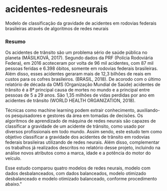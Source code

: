 # acidentes-redesneurais
Modelo de classificação da gravidade de acidentes em rodovias federais brasileiras através de algoritmos de redes neurais

### Resumo
Os acidentes de trânsito são um problema sério de saúde pública no planeta (MÁSILKOVÁ, 2017). Segundo dados da PRF (Polícia Rodoviária Federa), em 2016 acoteceram por volta de 96 mil acidentes, com 87 mil pessoas feridas e 6.398 óbitos, somente em rodovias federais brasileiras. Além disso, esses acidentes geraram mais de 12,3 bilhões de reais em custos para os cofres brasileiros. (BRASIL, 2018). De acorodo com o último relatório de década da OMS (Organização Mundial de Saúde) acidentes de trânsito é a 8ª principal causa de mortes no mundo e a principal entre pessoas de 5 a 29 anos. São 1,35 milhões de vidas perdidas por ano em acidentes de trânsito (WORLD HEALTH ORGANIZATION, 2018).

Técnicas como machine learning podem extrair conhecimento, auxiliando-os pesquisadores e gestores da área em tomadas de decisões. Os algoritmos de aprendizado de máquina de redes neurais são capazes de classificar a gravidade de um acidente de trânsito, como usado por diversos profissionais em todo mundo. Assim sendo, este estudo tem como objetivo classificar a gravidade dos acidentes de trânsito em rodovias federais brasileiras utilizando de redes neurais. Além disso, complementar os trabalhos já realizados descritos no relatório desse projeto, incluindo na análise novos atributos como a marca, idade e a potência do motor do veículo.

Esse estudo comparou quatro modelos de redes neurais, modelo com dados desbalanceados, com dados balanceados, modelo otimizado desbalanceado e modelo otimizado balanceado, conforme procedimento abaixo."


